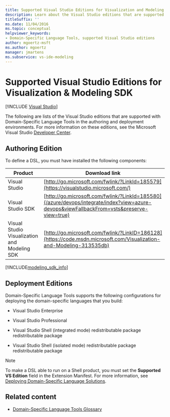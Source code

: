 ```yaml
---
title: Supported Visual Studio Editions for Visualization and Modeling SDK
description: Learn about the Visual Studio editions that are supported with DSL Tools in the authoring and deployment environments.
titleSuffix: ''
ms.date: 11/04/2016
ms.topic: conceptual
helpviewer_keywords:
- Domain-Specific Language Tools, supported Visual Studio editions
author: mgoertz-msft
ms.author: mgoertz
manager: jmartens
ms.subservice: vs-ide-modeling
---
```

# Supported Visual Studio Editions for Visualization & Modeling SDK

 [!INCLUDE [Visual Studio](~/includes/applies-to-version/vs-windows-only.md)]

The following are lists of the Visual Studio editions that are supported with Domain-Specific Language Tools in the authoring and deployment environments. For more information on these editions, see the Microsoft Visual Studio [Developer Center](https://visualstudio.microsoft.com/).

## Authoring Edition

To define a DSL, you must have installed the following components:

|Product|Download link|
|-|-|
|Visual Studio|[http://go.microsoft.com/fwlink/?LinkId=185579](https://visualstudio.microsoft.com/)|
|Visual Studio SDK|[http://go.microsoft.com/fwlink/?LinkId=185580](/azure/devops/integrate/index?view=azure-devops&viewFallbackFrom=vsts&preserve-view=true)|
|Visual Studio Visualization and Modeling SDK|[http://go.microsoft.com/fwlink/?LinkID=186128](https://code.msdn.microsoft.com/Visualization-and-Modeling-313535db)|

[!INCLUDE[modeling_sdk_info](includes/modeling_sdk_info.md)]

## Deployment Editions

Domain-Specific Language Tools supports the following configurations for deploying the domain-specific languages that you build:

- Visual Studio Enterprise

- Visual Studio Professional

- Visual Studio Shell (integrated mode) redistributable package redistributable package

- Visual Studio Shell (isolated mode) redistributable package redistributable package

> [!NOTE]
> To make a DSL able to run on a Shell product, you must set the **Supported VS Edition** field in the Extension Manifest. For more information, see [Deploying Domain-Specific Language Solutions](msi-and-vsix-deployment-of-a-dsl.md).

## Related content

- [Domain-Specific Language Tools Glossary](/previous-versions/bb126564(v=vs.100))